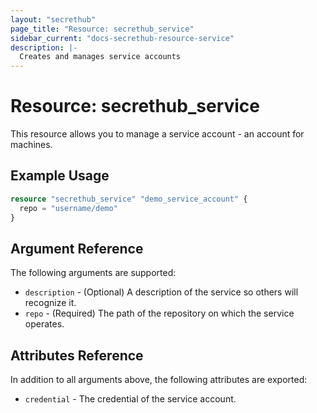```yaml
---
layout: "secrethub"
page_title: "Resource: secrethub_service"
sidebar_current: "docs-secrethub-resource-service"
description: |-
  Creates and manages service accounts
---
```


# Resource: secrethub_service

This resource allows you to manage a service account - an account for machines.

## Example Usage

```terraform
resource "secrethub_service" "demo_service_account" {
  repo = "username/demo"
}
```

## Argument Reference

The following arguments are supported:

* `description` - (Optional) A description of the service so others will recognize it.
* `repo` - (Required) The path of the repository on which the service operates.

## Attributes Reference

In addition to all arguments above, the following attributes are exported:

* `credential` - The credential of the service account.
